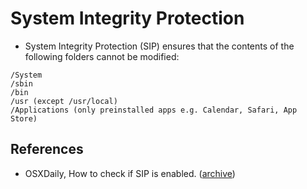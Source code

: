 # System Integrity Protection

- System Integrity Protection (SIP) ensures that the contents of the
  following folders cannot be modified:
```
/System
/sbin
/bin
/usr (except /usr/local)
/Applications (only preinstalled apps e.g. Calendar, Safari, App Store)
```

## References
- OSXDaily, How to check if SIP is enabled. ([archive](https://archive.is/SKdjZ))
